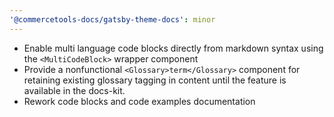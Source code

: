 ```yaml
---
'@commercetools-docs/gatsby-theme-docs': minor
---
```


- Enable multi language code blocks directly from markdown syntax using the `<MultiCodeBlock>` wrapper component
- Provide a nonfunctional `<Glossary>term</Glossary>` component for retaining existing glossary tagging in content until the feature is available in the docs-kit.
- Rework code blocks and code examples documentation
